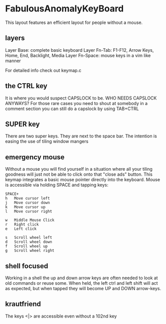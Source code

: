 # FabulousAnomalyKeyBoard

This layout features an efficient layout for people without
a mouse.

## layers

Layer Base:	complete basic keyboard
Layer Fn-Tab:	F1-F12, Arrow Keys, Home, End, Backlight, Media
Layer Fn-Space: mouse keys in a vim like manner

For detailed info check out keymap.c

## the CTRL key

It is where you would suspect CAPSLOCK to be.
WHO NEEDS CAPSLOCK ANYWAYS?
For those rare cases you need to shout at somebody in a comment
section you can still do a capslock by using TAB+CTRL

## SUPER key

There are two super keys. They are next to the space bar.
The intention is easing the use of tiling window mangers

## emergency mouse

Without a mouse you will find yourself in a situation where all
your tiling goodness will just not be able to click onto that
"close ads" button.
This keymap integrates a basic mouse pointer directly into the keyboard.
Mouse is accessible via holding SPACE and tapping keys:
```
SPACE+
h	Move cursor left
j	Move cursor down
k	Move cursor up
l	Move cursor right

w	Middle Mouse Click
r	Right click
e	Left click

s	Scroll wheel left
d	Scroll wheel down
f	Scroll wheel up
g	Scroll wheel right
```

## shell focused

Working in a shell the up and down arrow keys are often needed to
look at old commands or reuse some.
When held, the left ctrl and left shift will act as expected,
but when tapped they will become UP and DOWN arrow-keys.

## krautfriend
The keys <|> are accessible even without a 102nd key
